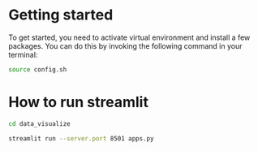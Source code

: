 # Getting started
To get started, you need to activate virtual environment and install a few packages.
You can do this by invoking the following command in your terminal:

```bash
source config.sh
```

# How to run streamlit

```bash
cd data_visualize
```

```bash
streamlit run --server.port 8501 apps.py
```